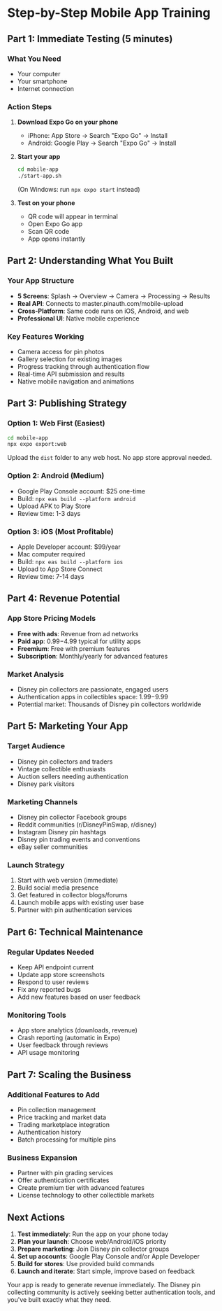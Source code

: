 # Step-by-Step Mobile App Training

## Part 1: Immediate Testing (5 minutes)

### What You Need
- Your computer
- Your smartphone
- Internet connection

### Action Steps

1. **Download Expo Go on your phone**
   - iPhone: App Store → Search "Expo Go" → Install
   - Android: Google Play → Search "Expo Go" → Install

2. **Start your app**
   ```bash
   cd mobile-app
   ./start-app.sh
   ```
   (On Windows: run `npx expo start` instead)

3. **Test on your phone**
   - QR code will appear in terminal
   - Open Expo Go app
   - Scan QR code
   - App opens instantly

## Part 2: Understanding What You Built

### Your App Structure
- **5 Screens**: Splash → Overview → Camera → Processing → Results
- **Real API**: Connects to master.pinauth.com/mobile-upload
- **Cross-Platform**: Same code runs on iOS, Android, and web
- **Professional UI**: Native mobile experience

### Key Features Working
- Camera access for pin photos
- Gallery selection for existing images
- Progress tracking through authentication flow
- Real-time API submission and results
- Native mobile navigation and animations

## Part 3: Publishing Strategy

### Option 1: Web First (Easiest)
```bash
cd mobile-app
npx expo export:web
```
Upload the `dist` folder to any web host. No app store approval needed.

### Option 2: Android (Medium)
- Google Play Console account: $25 one-time
- Build: `npx eas build --platform android`
- Upload APK to Play Store
- Review time: 1-3 days

### Option 3: iOS (Most Profitable)
- Apple Developer account: $99/year
- Mac computer required
- Build: `npx eas build --platform ios`
- Upload to App Store Connect
- Review time: 7-14 days

## Part 4: Revenue Potential

### App Store Pricing Models
- **Free with ads**: Revenue from ad networks
- **Paid app**: $0.99-$4.99 typical for utility apps
- **Freemium**: Free with premium features
- **Subscription**: Monthly/yearly for advanced features

### Market Analysis
- Disney pin collectors are passionate, engaged users
- Authentication apps in collectibles space: $1.99-$9.99
- Potential market: Thousands of Disney pin collectors worldwide

## Part 5: Marketing Your App

### Target Audience
- Disney pin collectors and traders
- Vintage collectible enthusiasts
- Auction sellers needing authentication
- Disney park visitors

### Marketing Channels
- Disney pin collector Facebook groups
- Reddit communities (r/DisneyPinSwap, r/disney)
- Instagram Disney pin hashtags
- Disney pin trading events and conventions
- eBay seller communities

### Launch Strategy
1. Start with web version (immediate)
2. Build social media presence
3. Get featured in collector blogs/forums
4. Launch mobile apps with existing user base
5. Partner with pin authentication services

## Part 6: Technical Maintenance

### Regular Updates Needed
- Keep API endpoint current
- Update app store screenshots
- Respond to user reviews
- Fix any reported bugs
- Add new features based on user feedback

### Monitoring Tools
- App store analytics (downloads, revenue)
- Crash reporting (automatic in Expo)
- User feedback through reviews
- API usage monitoring

## Part 7: Scaling the Business

### Additional Features to Add
- Pin collection management
- Price tracking and market data
- Trading marketplace integration
- Authentication history
- Batch processing for multiple pins

### Business Expansion
- Partner with pin grading services
- Offer authentication certificates
- Create premium tier with advanced features
- License technology to other collectible markets

## Next Actions

1. **Test immediately**: Run the app on your phone today
2. **Plan your launch**: Choose web/Android/iOS priority
3. **Prepare marketing**: Join Disney pin collector groups
4. **Set up accounts**: Google Play Console and/or Apple Developer
5. **Build for stores**: Use provided build commands
6. **Launch and iterate**: Start simple, improve based on feedback

Your app is ready to generate revenue immediately. The Disney pin collecting community is actively seeking better authentication tools, and you've built exactly what they need.